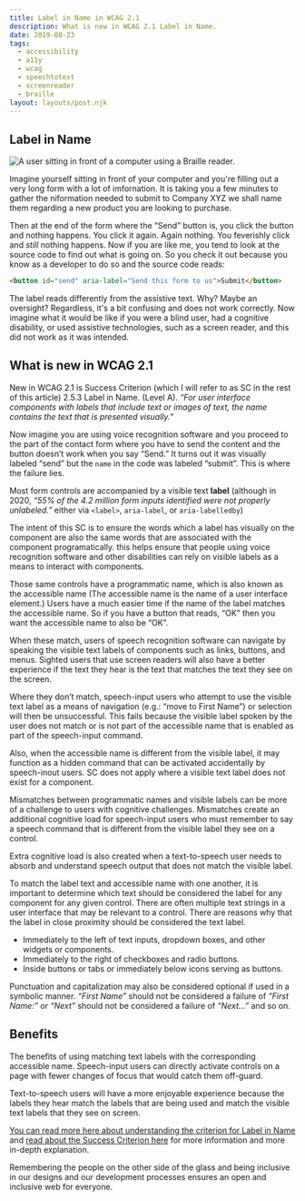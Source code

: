 ```yaml
---
title: Label in Name in WCAG 2.1
description: What is new in WCAG 2.1 Label in Name.
date: 2019-08-23
tags:
  - accessibility
  - a11y
  - wcag
  - speechtotext
  - screenreader
  - braille
layout: layouts/post.njk
---
```


## Label in Name

![A user sitting in front of a computer using a Braille reader.](https://res.cloudinary.com/colabottles/image/upload/v1605614362/images/accessibility.jpg "Photo by Sigmund on Unsplash.")

Imagine yourself sitting in front of your computer and you're filling out a very long form with a lot of imfornation. It is taking you a few minutes to gather the niformation needed to submit to Company XYZ we shall name them regarding a new product you are looking to purchase.

Then at the end of the form where the &ldquo;Send&rdquo; button is, you click the button and nothing happens. You click it again. Again nothing. You feverishly click and _still_ nothing happens. Now if you are like me, you tend to look at the source code to find out what is going on. So you check it out because you know as a developer to do so and the source code reads:

```html
<button id="send" aria-label="Send this form to us">Submit</button>
```

The label reads differently from the assistive text. Why&quest; Maybe an oversight&quest; Regardless, it's a bit confusing and does not work correctly. Now imagine what it would be like if you were a blind user, had a cognitive disability, or used assistive technologies, such as a screen reader, and this did not work as it was intended.

## What is new in WCAG 2.1

New in WCAG 2.1 is Success Criterion (which I will refer to as SC in the rest of this article) 2.5.3 Label in Name. (Level A). *&ldquo;For user interface components with labels that include text or images of text, the name contains the text that is presented visually.&rdquo;*

Now imagine you are using voice recognition software and you proceed to the part of the contact form where you have to send the content and the button doesn’t work when you say &ldquo;Send.&rdquo; It turns out it was visually labeled &ldquo;send&rdquo; but the `name` in the code was labeled &ldquo;submit&rdquo;. This is where the failure lies.

Most form controls are accompanied by a visible text **label** (although in 2020, *&ldquo;55% of the 4.2 million form inputs identified were not properly unlabeled.&rdquo;* either via `<label>`, `aria-label`, or `aria-labelledby`)

The intent of this SC is to ensure the words which a label has visually on the component are also the same words that are associated with the component programatically. this helps ensure that people using voice recognition software and other disabilities can rely on visible labels as a means to interact with components.

Those same controls have a programmatic name, which is also known as the accessible name (The accessible name is the name of a user interface element.) Users have a much easier time if the name of the label matches the accessible name. So if you have a button that reads, “OK” then you want the accessible name to also be &ldquo;OK&rdquo;.

When these match, users of speech recognition software can navigate by speaking the visible text labels of components such as links, buttons, and menus. Sighted users that use screen readers will also have a better experience if the text they hear is the text that matches the text they see on the screen.

Where they don’t match, speech-input users who attempt to use the visible text label as a means of navigation (e.g.: &ldquo;move to First Name&rdquo;) or selection will then be unsuccessful. This fails because the visible label spoken by the user does not match or is not part of  the accessible name that is enabled as part of the speech-input command.

Also, when the accessible name is different from the visible label, it may function as a hidden command that can be activated accidentally by speech-inout users. SC does not apply where a visible text label does not exist for a component.

Mismatches between programmatic names and visible labels can be more of a challenge to users with cognitive challenges. Mismatches create an additional cognitive load for speech-input users who must remember to say a speech command that is different from the visible label they see on a control.

Extra cognitive load is also created when a text-to-speech user needs to absorb and understand speech output that does not match the visible label.

To match the label text and accessible name with one another, it is important to determine which text should be considered the label for any component for any given control. There are often multiple text strings in a user interface that may be relevant to a control. There are reasons why that  the label in close proximity should be considered the text label.

* Immediately to the left of text inputs, dropdown boxes, and other widgets or components.
* Immediately to the right of checkboxes and radio buttons.
* Inside buttons or tabs or immediately below icons serving as buttons.

Punctuation and capitalization may also be considered optional if used in a symbolic manner. *&ldquo;First Name&rdquo;* should not be considered a failure of *&ldquo;First Name:&rdquo;* or *&ldquo;Next&rdquo;* should not be considered a failure of *&ldquo;Next&hellip;&rdquo;* and so on.

## Benefits

The benefits of using matching text labels with the corresponding accessible name. Speech-input users can directly activate controls on a page with fewer changes of focus that would catch them off-guard.

Text-to-speech users will have a more enjoyable experience because the labels they hear match the labels that are being used and match the visible text labels that they see on screen.

[You can read more here about understanding the criterion for Label in Name](https://www.w3.org/WAI/WCAG21/Understanding/label-in-name.html) and [read about the Success Criterion here](https://www.w3.org/TR/WCAG21/#label-in-name) for more information and more in-depth explanation.

Remembering the people on the other side of the glass and being inclusive in our designs and our development processes ensures an open and inclusive web for everyone.
